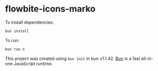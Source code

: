 # flowbite-icons-marko

To install dependencies:

```bash
bun install
```

To run:

```bash
bun run n
```

This project was created using `bun init` in bun v1.1.42. [Bun](https://bun.sh) is a fast all-in-one JavaScript runtime.
